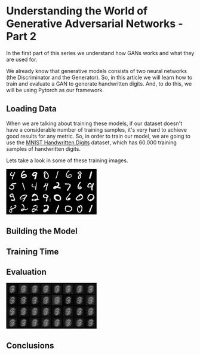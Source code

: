 <!-- MLP with 2 hidden layers for the Discriminator and Generator -->
# Understanding the World of Generative Adversarial Networks - Part 2

In the first part of this series we understand how GANs works and what they are used for.

We already know that generative models consists of two neural networks (the Discriminator and the Generator).
So, in this article we will learn how to train and evaluate a GAN to generate handwritten digits. And, to do this, we will be using Pytorch as our framework.


## Loading Data

When we are talking about training these models, if our dataset doesn't have a considerable number of training samples, it's very hard to achieve good results for any metric. So, in order to train our model, we are going to use the [MNIST Handwritten Digits][1] dataset, which has 60.000 training samples of handwritten digits.

Lets take a look in some of these training images.

![GIF](./images/real_images.png)





## Building the Model


## Training Time


## Evaluation

![GIF](./images/fake_images.gif)

## Conclusions




[1]: http://yann.lecun.com/exdb/mnist/
